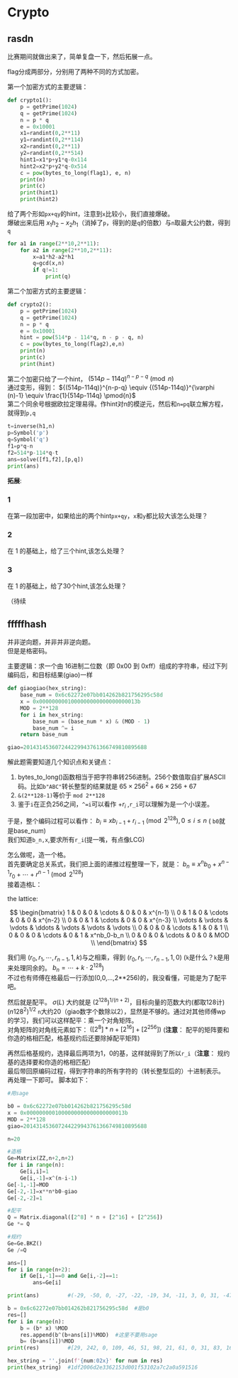 # Crypto  
## rasdn  
比赛期间就做出来了，简单复盘一下，然后拓展一点。  

flag分成两部分，分别用了两种不同的方式加密。  

第一个加密方式的主要逻辑：  
```python
def crypto1():
    p = getPrime(1024)
    q = getPrime(1024)
    n = p * q
    e = 0x10001
    x1=randint(0,2**11)
    y1=randint(0,2**114)
    x2=randint(0,2**11)
    y2=randint(0,2**514)
    hint1=x1*p+y1*q-0x114
    hint2=x2*p+y2*q-0x514
    c = pow(bytes_to_long(flag1), e, n)
    print(n)
    print(c)
    print(hint1)
    print(hint2)
```
给了两个形如`px+qy`的hint，注意到`x`比较小，我们直接爆破。  
爆破出来后用 $x_1h_2-x_2h_1$（消掉了`p`，得到的是`q`的倍数）与`n`取最大公约数，得到`q`  
```python
for a1 in range(2**10,2**11):
    for a2 in range(2**10,2**11):
        x=a1*h2-a2*h1
        q=gcd(x,n)
        if q!=1:
            print(q)
```
第二个加密方式的主要逻辑：  
```python
def crypto2():
    p = getPrime(1024)
    q = getPrime(1024)
    n = p * q
    e = 0x10001
    hint = pow(514*p - 114*q, n - p - q, n)
    c = pow(bytes_to_long(flag2),e,n)
    print(n)
    print(c)
    print(hint)
```

第二个加密只给了一个hint， ${(514p-114q)}^{n-p-q}\pmod{n}$  
通过变形，得到： ${(514p-114q)}^{n-p-q} \equiv {(514p-114q)}^{\varphi (n)-1} \equiv \frac{1}{514p-114q} \pmod{n}$   
第二个同余号根据欧拉定理易得。作hint对n的模逆元，然后和`n=pq`联立解方程，就得到`p,q`
```python
t=inverse(h1,n)
p=Symbol('p')
q=Symbol('q')
f1=p*q-n
f2=514*p-114*q-t
ans=solve([f1,f2],[p,q])
print(ans)
```  

**拓展**:  
### 1  
在第一段加密中，如果给出的两个hint`px+qy`，`x`和`y`都比较大该怎么处理？  
### 2  
在 1 的基础上，给了三个hint,该怎么处理？  
### 3  
在 1 的基础上，给了30个hint,该怎么处理？  

（待续


## fffffhash  
并非逆向题，并非并非逆向题。  
但是是格密码。  

主要逻辑：求一个由 16进制二位数（即 0x00 到 0xff）组成的字符串，经过下列编码后，和目标结果(giao)一样  
```python
def giaogiao(hex_string):
	base_num = 0x6c62272e07bb014262b821756295c58d
	x = 0x0000000001000000000000000000013b
	MOD = 2**128
	for i in hex_string:
		base_num = (base_num * x) & (MOD - 1) 
		base_num ^= i
	return base_num

giao=201431453607244229943761366749810895688
```

解此题需要知道几个知识点和关键点：  
1. bytes_to_long()函数相当于把字符串转256进制。256个数值取自扩展ASCII码。比如`b"ABC"`转长整型的结果就是 $65\times 256^2+66\times 256+67$
2. `&(2**128-1)`等价于 `mod 2**128`
3. 鉴于`i`在正负256之间，`^=i`可以看作 $+r_i$ ,`r_i`可以理解为是一个小误差。

于是，整个编码过程可以看作： $b_i\equiv xb_{i-1}+r_{i-1} \pmod{2^{128}} , 0\leq i\leq n$  (  `b0`就是base_num)     
我们知道`b_n,x`,要求所有`r_i`(提一嘴，有点像LCG)   


怎么做呢，造一个格。  
首先要确定总关系式，我们把上面的递推过程整理一下，就是： $b_n\equiv x^nb_0+x^{n-1}r_0+\cdots +r^{n-1} \pmod{2^{128}}$  
接着造格L：  

the lattice:  

$$
\begin{bmatrix} 
1 & 0 & 0 & \cdots & 0 & 0 & x^{n-1} \\
0 & 1 & 0 & \cdots & 0 & 0 & x^{n-2} \\
0 & 0 & 1 & \cdots & 0 & 0 & x^{n-3} \\
\vdots & \vdots & \vdots & \ddots & \vdots & \vdots & \vdots \\
0 & 0 & 0 & \cdots & 1 & 0 & 1 \\
0 & 0 & 0 & \cdots & 0 & 1 & x^nb_0-b_n \\
0 & 0 & 0 & \cdots & 0 & 0 & MOD \\
\end{bmatrix} 
$$

我们用 $(r_0,r_1,\cdots ,r_{n-1},1,k)$与之相乘，得到 $(r_0,r_1,\cdots ,r_{n-1},1,0)$  (`k`是什么？`k`是用来处理同余的。 $b_n=\cdots +k\cdot 2^{128}$)   
不过也有师傅在格最后一行添加(0,0,...,2**256)的，我没看懂，可能是为了配平吧。  

然后就是配平。 $\sigma (L)$ 大约就是 ${(2^{128})}^{1/(n+2)}$，目标向量的范数大约(都取128计) ${(n128^2)}^{1/2}$ 
`n`大约20（giao数字个数除以2），显然是不够的。通过对其他师傅wp的学习，我们可以这样配平：乘一个对角矩阵。  
对角矩阵的对角线元素如下： $([2^8] * n + [2^{16}] + [2^{256}])$ (**注意**： 配平的矩阵要和你造的格相匹配，格基规约后还要除掉配平矩阵)

再然后格基规约，选择最后两项为1，0的基，这样就得到了所以`r_i`（**注意**： 规约基的选择要和你造的格相匹配）  
最后带回原编码过程，得到字符串的所有字符的（转长整型后的）十进制表示。
再处理一下即可。
脚本如下：

```python
#用sage

b0 = 0x6c62272e07bb014262b821756295c58d
x = 0x0000000001000000000000000000013b
MOD = 2**128
giao=201431453607244229943761366749810895688

n=20

#造格
Ge=Matrix(ZZ,n+2,n+2)
for i in range(n):
    Ge[i,i]=1
    Ge[i,-1]=x^(n-i-1)
Ge[-1,-1]=MOD
Ge[-2,-1]=x**n*b0-giao
Ge[-2,-2]=1

#配平
Q = Matrix.diagonal([2^8] * n + [2^16] + [2^256])  
Ge *= Q

#规约
Ge=Ge.BKZ()
Ge /=Q

ans=[]
for i in range(n+2):
    if Ge[i,-1]==0 and Ge[i,-2]==1:
        ans=Ge[i]

print(ans)         #(-29, -50, 0, -27, -22, -19, 34, -11, 3, 0, 31, -47, -16, -26, 20, 26, 6, -39, 11, -22, 1, 0)

b = 0x6c62272e07bb014262b821756295c58d  #是b0
res=[]
for i in range(n):
	b = (b* x) %MOD
	res.append(b^(b+ans[i])%MOD)  #这里不要用sage  
	b= (b+ans[i])%MOD
print(res)         #[29, 242, 0, 109, 46, 51, 98, 21, 61, 0, 31, 83, 16, 42, 124, 42, 10, 89, 21, 22]

hex_string = ''.join(f'{num:02x}' for num in res)
print(hex_string)  #1df2006d2e3362153d001f53102a7c2a0a591516
```






































